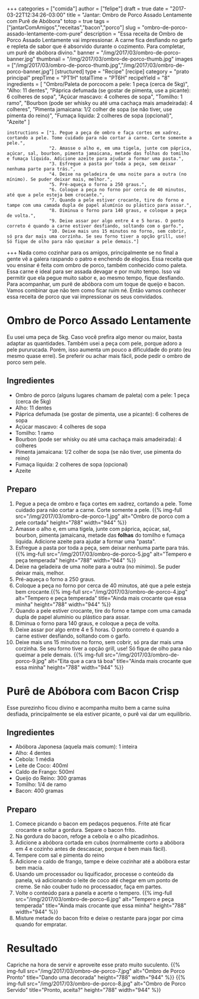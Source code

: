 +++
categories = ["comida"]
author = ["felipe"]
draft = true
date = "2017-03-22T12:34:26-03:00"
title = "Jantar: Ombro de Porco Assado Lentamente com Purê de Abóbora"
totop = true
tags = ["jantarComAmigos","receitas","bacon","porco"]
slug = "ombro-de-porco-assado-lentamente-com-pure"
description = "Essa receita de Ombro de Porco Assado Lentamente vai impressionar. A carne fica desfiando no garfo e repleta de sabor que é absorvido durante o cozimento. Para completar, um purê de abóbora divino."
banner = "/img/2017/03/ombro-de-porco-banner.jpg"
thumbnail = "/img/2017/03/ombro-de-porco-thumb.jpg"
images = ["/img/2017/03/ombro-de-porco-thumb.jpg","/img/2017/03/ombro-de-porco-banner.jpg"]
[structured]
    type = "Recipe"
[recipe]
    category = "prato principal"
    prepTime = "PT1H"
    totalTime = "PT6H"
    recipeYield = "8"
    ingredients = [ "Ombro/Paleta de porcocom a pele: 1 peça (cerca de 5kg)",
                    "Alho: 11 dentes",
                    "Páprica defumada (se gostar de pimenta, use a picante): 6 colheres de sopa",
                    "Açúcar mascavo: 4 colheres de sopa",
                    "Tomilho: 1 ramo",
                    "Bourbon (pode ser whisky ou até uma cachaça mais amadeirada): 4 colheres",
                    "Pimenta jamaicana: 1/2 colher de sopa (se não tiver, use pimenta do reino)",
                    "Fumaça líquida: 2 colheres de sopa (opcional)",
                    "Azeite" ]

    instructions = ["1. Pegue a peça de ombro e faça cortes em xadrez, cortando a pele. Tome cuidado para não cortar a carne. Corte somente a pele.",
                    "2. Amasse o alho e, em uma tigela, junte com páprica, açúcar, sal, bourbon, pimenta jamaicana, metade das folhas do tomilho e fumaça líquida. Adicione azeite para ajudar a formar uma pasta.",
                    "3. Esfregue a pasta por toda a peça, sem deixar nenhuma parte para trás.",
                    "4. Deixe na geladeira de uma noite para a outra (no mínimo). Se puder deixar mais, melhor.",
                    "5. Pré-aqueça o forno a 250 graus.",
                    "6. Coloque a peça no forno por cerca de 40 minutos, até que a pele esteja bem crocante.",
                    "7. Quando a pele estiver crocante, tire do forno e tampe com uma camada dupla de papel alumínio ou plástico para assar.",
                    "8. Diminua o forno para 140 graus, e coloque a peça de volta.",
                    "9. Deixe assar por algo entre 4 e 5 horas. O ponto correto é quando a carne estiver desfiando, soltando com o garfo.",
                    "10. Deixe mais uns 15 minutos no forno, sem cobrir, só pra dar mais uma corzinha. Se seu forno tiver a opção grill, use! Só fique de olho para não queimar a pele demais."]
+++
Nada como cozinhar para os amigos, principalmente se no final a gente vê a galera raspando o patro e enchendo de elogios.
Essa receita que vou ensinar é feita com ombro de porco, também conhecido como paleta. Essa carne é ideal para ser assada devagar e por muito tempo. Isso vai permitir que ela pegue muito sabor e, ao mesmo tempo, fique desfiando.
Para acompanhar, um purê de abóbora com um toque de queijo e bacon.
Vamos combinar que não tem como ficar ruim né. Então vamos conhecer essa receita de porco que vai impressionar os seus convidados.

# Ombro de Porco Assado Lentamente
Eu usei uma peça de 5kg. Caso você prefira algo menor ou maior, basta adaptar as quantidades.
Também usei a peça com pele, porque adoro a pele pururucada. Porém, isso aumenta um pouco a dificuldade do prato (eu mesmo quase errei).
Se preferir ou achar mais fácil, pode pedir o ombro de porco sem pele.

## Ingredientes

- Ombro de porco (alguns lugares chamam de paleta) com a pele: 1 peça (cerca de 5kg)
- Alho: 11 dentes
- Páprica defumada (se gostar de pimenta, use a picante): 6 colheres de sopa
- Açúcar mascavo: 4 colheres de sopa
- Tomilho: 1 ramo
- Bourbon (pode ser whisky ou até uma cachaça mais amadeirada): 4 colheres
- Pimenta jamaicana: 1/2 colher de sopa (se não tiver, use pimenta do reino)
- Fumaça líquida: 2 colheres de sopa (opcional)
- Azeite

## Preparo

1. Pegue a peça de ombro e faça cortes em xadrez, cortando a pele. Tome cuidado para não cortar a carne. Corte somente a pele. {{% img-full src="/img/2017/03/ombro-de-porco-1.jpg" alt="Ombro de porco com a pele cortada"  height="788" width="944" %}}
2. Amasse o alho e, em uma tigela, junte com páprica, açúcar, sal, bourbon, pimenta jamaicana, metade das **folhas** do tomilho e fumaça líquida. Adicione azeite para ajudar a formar uma "pasta".
3. Esfregue a pasta por toda a peça, sem deixar nenhuma parte para trás. {{% img-full src="/img/2017/03/ombro-de-porco-5.jpg" alt="Tempero e peça temperada"  height="788" width="944" %}}
4. Deixe na geladeira de uma noite para a outra (no mínimo). Se puder deixar mais, melhor.
5. Pré-aqueça o forno a 250 graus.
6. Coloque a peça no forno por cerca de 40 minutos, até que a pele esteja bem crocante.{{% img-full src="/img/2017/03/ombro-de-porco-4.jpg" alt="Tempero e peça temperada" title="Ainda mais crocante que essa minha"  height="788" width="944" %}}
7. Quando a pele estiver crocante, tire do forno e tampe com uma camada dupla de papel alumínio ou plástico para assar.
8. Diminua o forno para 140 graus, e coloque a peça de volta.
9. Deixe assar por algo entre 4 e 5 horas. O ponto correto é quando a carne estiver desfiando, soltando com o garfo.
10. Deixe mais uns 15 minutos no forno, sem cobrir, só pra dar mais uma corzinha. Se seu forno tiver a opção grill, use! Só fique de olho para não queimar a pele demais.
{{% img-full src="/img/2017/03/ombro-de-porco-9.jpg" alt="Eita que a cara tá boa" title="Ainda mais crocante que essa minha"  height="788" width="944" %}}

# Purê de Abóbora com Bacon Crisp

Esse purezinho ficou divino e acompanha muito bem a carne suína desfiada, principalmente se ela estiver picante, o purê vai dar um equilíbrio.

## Ingredientes

- Abóbora Japonesa (aquela mais comum): 1 inteira
- Alho: 4 dentes
- Cebola: 1 média
- Leite de Coco: 400ml
- Caldo de Frango: 500ml
- Queijo do Reino: 300 gramas
- Tomilho: 1/4 de ramo
- Bacon: 400 gramas

## Preparo

1. Comece picando o bacon em pedaços pequenos. Frite até ficar crocante e soltar a gordura. Separe o bacon frito.
2. Na gordura do bacon, refoge a cebola e o alho picadinhos.
3. Adicione a abóbora cortada em cubos (normalmente corto a abóbora em 4 e cozinho antes de descascar, porque é bem mais fácil).
4. Tempere com sal e pimenta do reino
5. Adicione o caldo de frango, tampe e deixe cozinhar até a abóbora estar bem macia.
6. Usando um processador ou liquificador, processe o conteúdo da panela, vá adicionando o leite de coco até chegar em um ponto de creme. Se não couber tudo no processador, faça em partes.
7. Volte o conteúdo para a panela e acerte o tempero. {{% img-full src="/img/2017/03/ombro-de-porco-6.jpg" alt="Tempero e peça temperada" title="Ainda mais crocante que essa minha"  height="788" width="944" %}}
8. Misture metade do bacon frito e deixe o restante para jogar por cima quando for empratar.

# Resultado

Capriche na hora de servir e aproveite esse prato muito suculento.
{{% img-full src="/img/2017/03/ombro-de-porco-7.jpg" alt="Ombro de Porco Pronto" title="Dando uma decorada"  height="788" width="944" %}}
{{% img-full src="/img/2017/03/ombro-de-porco-8.jpg" alt="Ombro de Porco Servido" title="Pronto, aceita?"  height="788" width="944" %}}
